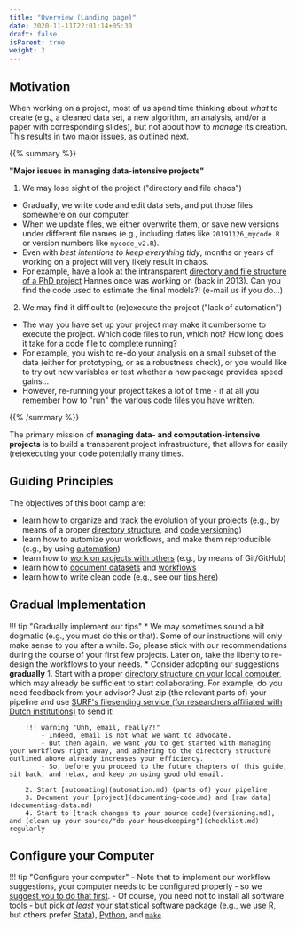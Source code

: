 ```yaml
---
title: "Overview (Landing page)"
date: 2020-11-11T22:01:14+05:30
draft: false
isParent: true
weight: 2
---
```


## Motivation

When working on a project, most of us spend time thinking about *what* to create (e.g., a cleaned data set, a new algorithm, an analysis, and/or a paper with corresponding slides), but not about how to *manage* its creation. This results in two major issues, as outlined next.

{{% summary %}}


__"Major issues in managing data-intensive projects"__

1. We may lose sight of the project ("directory and file chaos")
  - Gradually, we write code and edit data sets, and put those files somewhere on our computer.
  - When we update files, we either overwrite them, or save new versions under different file names (e.g., including dates like `20191126_mycode.R` or version numbers like `mycode_v2.R`).
  - Even with *best intentions to keep everything tidy*, months or years of working on a project will very likely result in chaos.
  - For example, have a look at the intransparent [directory and file structure of a PhD project](structure_phd_2013.html) Hannes once was working on (back in 2013). Can you find the code used to estimate the final models?! (e-mail us if you do...)
2. We may find it difficult to (re)execute the project ("lack of automation")
  - The way you have set up your project may make it cumbersome to execute the project. Which code files to run, which not? How long does it take for a code file to complete running?
  - For example, you wish to re-do your analysis on a small subset of the data (either for prototyping, or as a robustness check), or you would like to try out new variables or test whether a new package provides speed gains...
  - However, re-running your project takes a lot of time - if at all you remember how to "run" the various code files you have written.

{{% /summary %}}

The primary mission of **managing data- and computation-intensive projects** is to build a transparent project infrastructure, that allows for easily (re)executing your code potentially many times.

## Guiding Principles

The objectives of this boot camp are:

- learn how to organize and track the evolution of your projects (e.g., by means of a proper [directory structure](directories.md), and [code versioning](versioning.md))
- learn how to automize your workflows, and make them reproducible (e.g., by using [automation](automation.md))
- learn how to [work on projects with others](collaboration.md) (e.g., by means of Git/GitHub)
- learn how to [document datasets](documenting-data.md) and [workflows](documenting-code.md)
- learn how to write clean code (e.g., see our [tips here](../tips/coding.md))

## Gradual Implementation

!!! tip "Gradually implement our tips"
    * We may sometimes sound a bit dogmatic (e.g., you must do this or that). Some of our instructions will only make sense to you after a while. So, please stick with our recommendations during the course of your first few projects. Later on, take the liberty to re-design the workflows to your needs.
    * Consider adopting our suggestions **gradually**
        1. Start with a proper [directory structure on your local computer](directories.md#data-management), which
        may already be sufficient to start collaborating. For example,
        do you need feedback from your advisor? Just zip (the relevant parts of) your pipeline
        and use [SURF's filesending service (for researchers affiliated with Dutch institutions)](https://filesender.surf.nl/) to send it!

        !!! warning "Uhh, email, really?!"
            - Indeed, email is not what we want to advocate.
            - But then again, we want you to get started with managing your workflows right away, and adhering to the directory structure outlined above already increases your efficiency.
            - So, before you proceed to the future chapters of this guide, sit back, and relax, and keep on using good old email.

        2. Start [automating](automation.md) (parts of) your pipeline
        3. Document your [project](documenting-code.md) and [raw data](documenting-data.md)
        4. Start to [track changes to your source code](versioning.md), and [clean up your source/"do your housekeeping"](checklist.md) regularly

## Configure your Computer

!!! tip "Configure your computer"
    - Note that to implement our workflow suggestions, your computer needs to be configured properly - so we [suggest you to do that first](../setup/index.md).
    - Of course, you need not to install all software tools - but pick *at least* your statistical software package (e.g., [we use R](../setup/r.md), but others prefer [Stata](../setup/stata.md)), [Python](../setup/python.md), and [`make`](../setup/make.md).

<!---* You should be able to complete this subchapter in  sitting within 90-150 minutes.-->

<!--
!!! warning
	This site is under development, and will be updated continuously. Please check back frequently.
--!>

<!--#* Please follow the steps one-by-one in the order they appear on the side bar and do not deviate from them, unless you really know what you are doing.
#* Where necessary, we have provided instructions for Mac, Windows and Linux machines.
--!>
<!--
[^1]:  As you will quickly realize, the folder structure is a mess, and it is close to impossible to find the code that prepared the datasets, or the code that was used to estimate the econometric model that eventually got published (if you do find these files, please let us know). ;-)

-->
